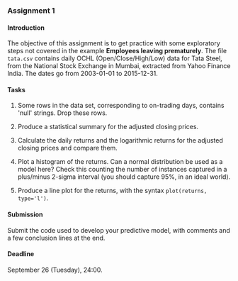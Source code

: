 ### Assignment 1

#### Introduction

The objective of this assignment is to get practice with some exploratory steps not covered in the example **Employees leaving prematurely**. The file `tata.csv` contains daily OCHL (Open/Close/High/Low) data for Tata Steel, from the National Stock Exchange in Mumbai, extracted from Yahoo Finance India. The dates go from 2003-01-01 to 2015-12-31.

#### Tasks

1. Some rows in the data set, corresponding to on-trading days, contains 'null' strings. Drop these rows.

2. Produce a statistical summary for the adjusted closing prices.

3. Calculate the daily returns and the logarithmic returns for the adjusted closing prices and compare them.

4. Plot a histogram of the returns. Can a normal distribution be used as a model here? Check this counting the number of instances captured in a plus/minus 2-sigma interval (you should capture 95%, in an ideal world).

5. Produce a line plot for the returns, with the syntax `plot(returns, type='l')`.  

#### Submission

Submit the code used to develop your predictive model, with comments and a few conclusion lines at the end.

#### Deadline

September 26 (Tuesday), 24:00.
